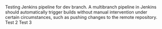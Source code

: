 Testing Jenkins pipeline for dev branch. A multibranch pipeline in Jenkins should automatically trigger builds without manual intervention under certain circumstances, such as pushing changes to the remote repository.
Test 2
Test 3
